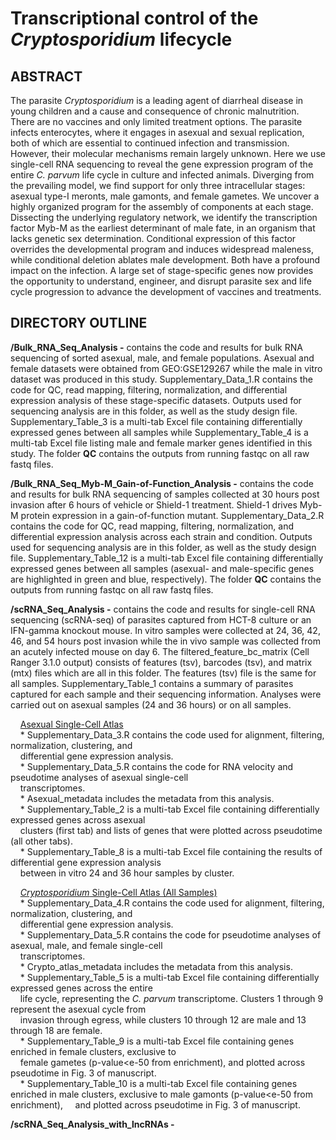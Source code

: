 # Transcriptional control of the *Cryptosporidium* lifecycle

## ABSTRACT 

The parasite *Cryptosporidium* is a leading agent of diarrheal disease in young children and a cause and consequence of chronic malnutrition. There are no vaccines and only limited treatment options. The parasite infects enterocytes, where it engages in asexual and sexual replication, both of which are essential to continued infection and transmission. However, their molecular mechanisms remain largely unknown. Here we use single-cell RNA sequencing to reveal the gene expression program of the entire *C. parvum* life cycle in culture and infected animals. Diverging from the prevailing model, we find support for only three intracellular stages: asexual type-I meronts, male gamonts, and female gametes. We uncover a highly organized program for the assembly of components at each stage. Dissecting the underlying regulatory network, we identify the transcription factor Myb-M as the earliest determinant of male fate, in an organism that lacks genetic sex determination. Conditional expression of this factor overrides the developmental program and induces widespread maleness, while conditional deletion ablates male development. Both have a profound impact on the infection. A large set of stage-specific genes now provides the opportunity to understand, engineer, and disrupt parasite sex and life cycle progression to advance the development of vaccines and treatments.

## DIRECTORY OUTLINE

**/Bulk_RNA_Seq_Analysis -** contains the code and results for bulk RNA sequencing of sorted asexual, male, and female populations. Asexual and female datasets were obtained from GEO:GSE129267 while the male in vitro dataset was produced in this study. Supplementary_Data_1.R contains the code for QC, read mapping, filtering, normalization, and differential expression analysis of these stage-specific datasets. Outputs used for sequencing analysis are in this folder, as well as the study design file. Supplementary_Table_3 is a multi-tab Excel file containing differentially expressed genes between all samples while Supplementary_Table_4 is a multi-tab Excel file listing male and female marker genes identified in this study. The folder **QC** contains the outputs from running fastqc on all raw fastq files.

**/Bulk_RNA_Seq_Myb-M_Gain-of-Function_Analysis -** contains the code and results for bulk RNA sequencing of samples collected at 30 hours post invasion after 6 hours of vehicle or Shield-1 treatment. Shield-1 drives Myb-M protein expression in a gain-of-function mutant. Supplementary_Data_2.R contains the code for QC, read mapping, filtering, normalization, and differential expression analysis across each strain and condition. Outputs used for sequencing analysis are in this folder, as well as the study design file. Supplementary_Table_12 is a multi-tab Excel file containing differentially expressed genes between all samples (asexual- and male-specific genes are highlighted in green and blue, respectively). The folder **QC** contains the outputs from running fastqc on all raw fastq files.

**/scRNA_Seq_Analysis -** contains the code and results for single-cell RNA sequencing (scRNA-seq) of parasites captured from HCT-8 culture or an IFN-gamma knockout mouse. In vitro samples were collected at 24, 36, 42, 46, and 54 hours post invasion while the in vivo sample was collected from an acutely infected mouse on day 6. The filtered_feature_bc_matrix (Cell Ranger 3.1.0 output) consists of features (tsv), barcodes (tsv), and matrix (mtx) files which are all in this folder. The features (tsv) file is the same for all samples. Supplementary_Table_1 contains a summary of parasites captured for each sample and their sequencing information. Analyses were carried out on asexual samples (24 and 36 hours) or on all samples.

&nbsp;&nbsp;&nbsp;&nbsp;<ins>Asexual Single-Cell Atlas</ins> <br />
&nbsp;&nbsp;&nbsp;&nbsp;* Supplementary_Data_3.R contains the code used for alignment, filtering, normalization, clustering, and <br />
&nbsp;&nbsp;&nbsp;&nbsp;differential gene expression analysis. <br />
&nbsp;&nbsp;&nbsp;&nbsp;* Supplementary_Data_5.R contains the code for RNA velocity and pseudotime analyses of asexual single-cell <br />
&nbsp;&nbsp;&nbsp;&nbsp;transcriptomes. <br />
&nbsp;&nbsp;&nbsp;&nbsp;* Asexual_metadata includes the metadata from this analysis. <br />
&nbsp;&nbsp;&nbsp;&nbsp;* Supplementary_Table_2 is a multi-tab Excel file containing differentially expressed genes across asexual <br />
&nbsp;&nbsp;&nbsp;&nbsp;clusters (first tab) and lists of genes that were plotted across pseudotime (all other tabs). <br />
&nbsp;&nbsp;&nbsp;&nbsp;* Supplementary_Table_8 is a multi-tab Excel file containing the results of differential gene expression analysis <br />
&nbsp;&nbsp;&nbsp;&nbsp;between in vitro 24 and 36 hour samples by cluster. <br />

&nbsp;&nbsp;&nbsp;&nbsp;<ins>*Cryptosporidium* Single-Cell Atlas (All Samples)</ins> <br />
&nbsp;&nbsp;&nbsp;&nbsp;* Supplementary_Data_4.R contains the code used for alignment, filtering, normalization, clustering, and <br />
&nbsp;&nbsp;&nbsp;&nbsp;differential gene expression analysis. <br />
&nbsp;&nbsp;&nbsp;&nbsp;* Supplementary_Data_5.R contains the code for pseudotime analyses of asexual, male, and female single-cell <br />
&nbsp;&nbsp;&nbsp;&nbsp;transcriptomes. <br />
&nbsp;&nbsp;&nbsp;&nbsp;* Crypto_atlas_metadata includes the metadata from this analysis. <br />
&nbsp;&nbsp;&nbsp;&nbsp;* Supplementary_Table_5 is a multi-tab Excel file containing differentially expressed genes across the entire <br />
&nbsp;&nbsp;&nbsp;&nbsp;life cycle, representing the *C. parvum* transcriptome. Clusters 1 through 9 represent the asexual cycle from <br />
&nbsp;&nbsp;&nbsp;&nbsp;invasion through egress, while clusters 10 through 12 are male and 13 through 18 are female. <br />
&nbsp;&nbsp;&nbsp;&nbsp;* Supplementary_Table_9 is a multi-tab Excel file containing genes enriched in female clusters, exclusive to <br />
&nbsp;&nbsp;&nbsp;&nbsp;female gametes (p-value<e-50 from enrichment), and plotted across pseudotime in Fig. 3 of manuscript. <br />
&nbsp;&nbsp;&nbsp;&nbsp;* Supplementary_Table_10 is a multi-tab Excel file containing genes enriched in male clusters, exclusive to male gamonts (p-value<e-50 from enrichment), &nbsp;&nbsp;&nbsp;&nbsp;and plotted across pseudotime in Fig. 3 of manuscript. <br />

**/scRNA_Seq_Analysis_with_lncRNAs -** 
